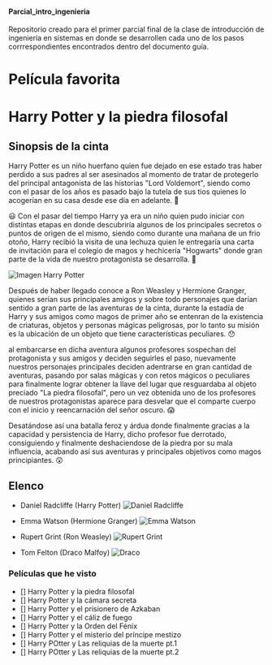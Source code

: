 #### Parcial_intro_ingenieria
 Repositorio creado para el primer parcial final de la clase de introducción de ingeniería en sistemas en donde se desarrollen cada uno de los pasos corrrespondientes encontrados dentro del documento guía.

# Película favorita
# Harry Potter y la piedra filosofal

## Sinopsis de la cinta
Harry Potter es un niño huerfano quien fue dejado en ese estado tras haber perdido a sus padres al ser asesinados al momento de tratar de protegerlo del principal antagonista de las historias "Lord Voldemort", siendo como con el pasar de los años es pasado bajo la tutela de sus tios quienes lo acogerían en su casa desde ese día en adelante. :thinking:	

:smiley: Con el pasar del tiempo Harry ya era un niño quien pudo iniciar con distintas etapas en donde descubriría algunos de los principales secretos o puntos de origen de el mismo, siendo como durante una mañana de un frio otoño, Harry recibió la visita de una lechuza quien le entregaría una carta de invitación para el colegio de magos y hechicería "Hogwarts" donde gran parte de la vida de nuestro protagonista se desarrolla. :grimacing:	

![Imagen Harry Potter](https://estaticos-cdn.elperiodico.com/clip/33396eaa-b316-4679-952d-a1a8b00064af_alta-libre-aspect-ratio_default_0.jpg)

Después de haber llegado conoce a Ron Weasley y Hermione Granger, quienes serían sus principales amigos y sobre todo personajes que darían sentido a gran parte de las aventuras de la cinta, durante la estadía de Harry y sus amigos como magos de primer año se entenran de la existencia de criaturas, objetos y personas mágicas peligrosas, por lo tanto su misión es la ubicación de un objeto que tiene características peculiares. :hushed:	

al embarcarse en dicha aventura algunos profesores sospechan del protagonista y sus amigos y deciden seguirles el paso, nuevamente nuestros personajes principales deciden adentrarse en gran cantidad de aventuras, pasando por salas mágicas y con retos mágicos o peculiares para finalmente lograr obtener la llave del lugar que resguardaba al objeto preciado "La piedra filosofal", pero un vez obtenida uno de los profesores de nuestros protagonistas aparece para desvelar que el comparte cuerpo con el inicio y reencarnación del señor oscuro. :scream:	

Desatándose así una batalla feroz y árdua donde finalmente gracias a la capacidad y persistencia de Harry, dicho profesor fue derrotado, consiguiendo y finalmente deshaciendose de la piedra por su mala influencia, acabando así sus aventuras y principales objetivos como magos principiantes. :astonished:	

## Elenco

- Daniel Radcliffe (Harry Potter)
![Daniel Radcliffe](https://www.quever.news/u/fotografias/m/2022/2/20/f850x638-24201_101690_4131.jpg)

- Emma Watson (Hermione Granger)
![Emma Watson](https://i0.wp.com/www.monitordeoriente.com/wp-content/uploads/2022/01/Emma-Watson.jpeg?resize=1200%2C800&ssl=1)

- Rupert Grint (Ron Weasley)
![Rupert Grint](https://static.wikia.nocookie.net/esharrypotter/images/0/03/Rupert_Grint_2013.jpg/revision/latest/top-crop/width/360/height/450?cb=20140105123629)

- Tom Felton (Draco Malfoy)
![Draco](https://static.wikia.nocookie.net/esharrypotter/images/4/4b/Tom-Felton.jpg/revision/latest/top-crop/width/360/height/450?cb=20150218201258)

### Películas que he visto
- [] Harry Potter y la piedra filosofal
- [] Harry Potter y la cámara secreta
- [] Harry Potter y el prisionero de Azkaban
- [] Harry Potter y el cáliz de fuego
- [] Harry Potter y la Orden del Fénix
- [] Harry Potter y el misterio del príncipe mestizo
- [] Harry POtter y Las reliquias de la muerte pt.1 
- [] Harry POtter y Las reliquias de la muerte pt.2 